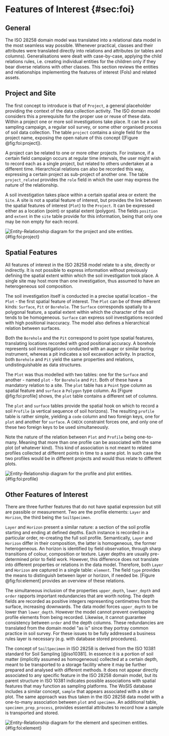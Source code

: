Features of Interest {#sec:foi}
===============================

## General

The ISO 28258 domain model was translated into a relational data model in the
most seamless way possible. Whenever practical, classes and their attributes
were translated directly into relations and attributes (or tables and columns).
Generalisations were dealt with case-by-case, applying the child relations
rules, i.e. creating individual entities for the children only if they bear
diverse relations with other classes. This section reviews the entities and
relationships implementing the features of interest (FoIs) and related assets. 

## Project and Site

The first concept to introduce is that of `Project`, a general placeholder
providing the context of the data collection activity. The ISO domain model
considers this a prerequisite for the proper use or reuse of these data. Within a
project one or more soil investigations take place. It can be a soil sampling
campaign, a regular soil survey, or some other organised process of soil data
collection. The table `project` contains a single field for the project name,
exposing the open nature of this concept ([Figure @fig:foi:project]). 

A project can be related to one or more other projects. For instance, if a
certain field campaign occurs at regular time intervals, the user might wish to
record each as a single project, but related to others undertaken at a
different time. Hierarchical relations can also be recorded this way, expressing a
certain project as sub-project of another one. The table `project_related`
provides the `role` field in which the user may express the nature of the
relationship.

A soil investigation takes place within a certain spatial area or extent: the
`Site`. A site is not a spatial feature of interest, but provides the link
between the spatial features of interest (`Plot`) to the `Project`. It can be
expressed either as a location (point) or spatial extent (polygon). The fields
`position` and `extent` in the `site` table provide for this information, being
that only one may be non empty for each record.

![Entity-Relationship diagram for the `project` and `site` entities.](diagrams/project-site.png){#fig:foi:project}


## Spatial Features

All features of interest in the ISO 28258 model relate to a site, directly or
indirectly. It is not possible to express information without previously
defining the spatial extent within which the soil investigation took place. A
single site may host more than one investigation, thus assumed to have an
heterogeneous soil composition.

The soil investigation itself is conducted in a precise spatial location - the
`Plot` - the first spatial feature of interest. The `Plot` can be of three
different kinds: `Surface`, `Pit` or `Borehole`. The `Surface` corresponds
spatially to a polygonal feature, a spatial extent within which the character
of the soil tends
to be homogeneous. `Surface` can express soil investigations recorded with high
positional inaccuracy. The model also defines a hierarchical relation between
surfaces.

Both the `Borehole` and the `Pit` correspond to point type spatial features,
translating locations recorded with good positional accuracy. A borehole
represents soil investigations conducted with an auger or similar boring
instrument, whereas a pit indicates a soil excavation activity. In practice,
both `Borehole` and `Pit` yield the same properties and relations,
undistinguishable as data structures.

The `Plot` was thus modelled with two tables: one for the `Surface` and another -
named `plot` - for `Borehole` and `Pit`. Both of these have a mandatory relation to
a site. The `plot` table has a `Point` type column as spatial feature and
`surface` a `Polygon` type column. As [Figure @fig:foi:profile] shows, the `plot` table contains a
different set of columns.

The `plot` and `surface` tables provide the spatial hook on which to record a soil
`Profile` (a vertical sequence of soil horizons). The resulting `profile` table
is rather simple, yielding a `code` column and two foreign keys, one for `plot`
and another for `surface`. A `CHECK` constraint forces one, and only one of
these two foreign keys to be used simultaneously.

Note the nature of the relation between `Plot` and `Profile` being one-to-many.
Meaning that more than one profile can be associated with the same plot (of
whatever kind). This kind of association is not meant to related profiles
collected at different points in time to a same plot. In such case the two
profiles would be in different projects and would thus relate to different plots. 

![Entity-Relationship diagram for the `profile` and `plot` entities.](diagrams/profile-plot.png){#fig:foi:profile}


## Other Features of Interest

There are three further features that do not have spatial expression but still
are passible or measurement. Two are the profile elements: `Layer` and `Horizon`,
the third being the `SoilSpecimen`. 

`Layer` and `Horizon` present a similar nature: a section of the soil profile
starting and ending at defined depths. Each instance is recorded in a
particular order, re-creating the full soil profile. Semantically, `Layer` and
`Horizon` differ in their composition, the latter is homogeneous, the former
heterogeneous. An horizon is identified by field observation, through sharp
transitions of colour, composition or texture. Layer depths are usually
pre-determined prior to field work. However, this difference does not translate
into different properties or relations in the data model. Therefore, both `Layer`
and `Horizon` are captured in a single table: `element`. The field `type` provides
the means to distinguish between layer or horizon, if needed be. [Figure @fig:foi:element]
provides an overview of these relations.

The simultaneous inclusion of the properties `upper_depth`, `lower_depth` and
`order` rapports important redundancies that are worth noting. The depth fields
are recorded as positive integers representing centimetres from the surface,
increasing downwards. The data model forces `upper_depth` to be lower than
`lower_depth`. However the model cannot prevent overlapping profile elements
from being recorded. Likewise, it cannot guarantee consistency between `order`
and the depth columns. These redundancies are translated from the domain model
"as is" since they portray common practice in soil survey. For these issues to be fully
addressed a business rules layer is necessary (e.g. with database stored
procedures).

The concept of `SoilSpecimen` in ISO 28258 is derived from the ISO 10381
standard for Soil Sampling [@iso10381]. In essence it is a portion of soil
matter (implicitly assumed as homogeneous) collected at a certain depth, meant
to be transported to a storage facility where it may be further prepared and
analysed with different methods. It does not appear directly associated to any
specific feature in the ISO 28258 domain model, but its parent structure in ISO
10381 indicates possible associations with spatial features that may function
as sampling platforms. The WoSIS database includes a similar concept, `sample`
that appears associated with a site or plot. The same approach was thus taken
in the ISO 28258 data model with a one-to-many association  between `plot` and
`specimen`.  An additional table, `specimen_prep_process`, provides essential
attributes to record how a sample is transported and stored.

![Entity-Relationship diagram for the `element` and `specimen`
entities.](diagrams/element-specimen.png){#fig:foi:element}

